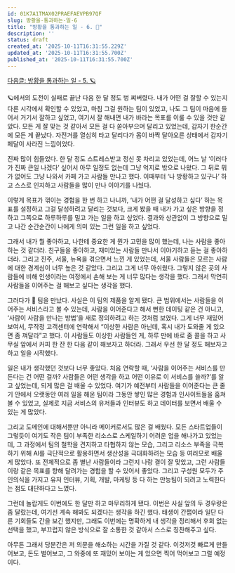 ```yaml
---
id: 01K7A1TMAX02PRAEFAEVPB97QF
slug: 방황을-통과하는-일-6
title: "방황을 통과하는 일 - 6. 🤝"
description: ''
status: draft
created_at: '2025-10-11T16:31:55.229Z'
updated_at: '2025-10-11T16:31:55.700Z'
published_at: '2025-10-11T16:31:55.700Z'
---
```

[다음글: 방황을 통과하는 일 - 5. 🪐](/posts/방황을-통과하는-일-5)

🪐에서의 도전이 실패로 끝난 다음 한 달 정도 벙 쪄버렸다. 내가 어떤 걸 잘할 수 있는지 다른 시각에서 확인할 수 있었고, 마침 그걸 원하는 팀이 있었고, 나도 그 팀이 마음에 들어서 거기서 잘하고 싶었고, 여기서 잘 해내면 내가 바라는 목표를 이룰 수 있을 것만 같았다. 모든 게 잘 맞는 것 같아서 모든 걸 다 쏟아부으며 달리고 있었는데, 갑자기 한순간에 모든 게 끝났다. 자전거를 열심히 타고 달리다가 몸이 바짝 달아오른 상태에서 갑자기 페달이 사라진 느낌이었다.

진짜 많이 힘들었다. 한 달 정도 스트레스받고 정신 못 차리고 있었는데, 어느 날 ‘이러다가 진짜 큰일 나겠다’ 싶어서 아무 일정도 없는데 그냥 억지로 밖으로 나왔다. 그 뒤로 뭐가 없어도 그냥 나와서 카페 가고 사람들 만나고 했다. 이때부터 ‘나 방황하고 있구나’ 하고 스스로 인지하고 사람들을 많이 만나 이야기를 나눴다.

이렇게 목표가 꺾이는 경험을 한 번 하고 나니까, ‘내가 어떤 걸 달성하고 싶다’ 하는 목표를 설정하고 그걸 달성하려고 달리는 것보다, 크게 봤을 때 내가 가고 싶은 방향을 정하고 그쪽으로 하루하루를 밀고 가는 일을 하고 싶었다. 결과와 상관없이 그 방향으로 밀고 나간 순간순간이 나에게 의미 있는 그런 일을 하고 싶었다.

그래서 내가 뭘 좋아하고, 나한테 중요한 게 뭔가 고민을 많이 했는데, 나는 사람을 좋아하는 것 같더라. 친구들을 좋아하고, 재미있는 사람들 만나서 이야기하고 듣는 걸 좋아하더라. 그리고 진주, 서울, 뉴욕을 겪으면서 느낀 게 있었는데, 서울 사람들은 모르는 사람에 대한 경계심이 너무 높은 것 같았다. 그리고 그게 너무 아쉬웠다. 그렇지 않은 곳의 사람들에 비해 인생이라는 여정에서 손해 보는 게 너무 많다는 생각을 했다. 그래서 막연히 사람들을 이어주는 걸 해보고 싶다는 생각을 했다.

그러다가 🤝 팀을 만났다. 사실은 이 팀의 제품을 알게 됐다. 큰 범위에서는 사람들을 이어주는 서비스라고 볼 수 있는데, 사람을 이어준다고 해서 뻔한 데이팅 같은 건 아니고, ‘사람이 사람을 만나는 방법’을 새로 정의하려고 하는 것처럼 보였다. 그게 너무 재밌어 보여서, 무작정 고객센터에 연락해서 “이상한 사람은 아닌데, 혹시 내가 도와줄 게 있으면 좀 껴달라”고 했다. 이 사람들도 이상한 사람들인 게, 하루 만에 바로 줌 콜을 하고 사무실 앞에서 커피 한 잔 한 다음 같이 해보자고 하더라. 그래서 우선 한 달 정도 해보자고 하고 일을 시작했다.

일은 내가 생각했던 것보다 너무 좋았다. 처음 연락할 때, ‘사람을 이어주는 서비스를 만든다는 건 어떤 걸까? 사람들은 어떤 생각을 하고 어떤 이유로 이 서비스를 쓸까?’를 알고 싶었는데, 되게 많은 걸 배울 수 있었다. 여기가 예전부터 사람들을 이어준다는 큰 줄기 안에서 오랫동안 여러 일을 해온 팀이라 그동안 쌓인 많은 경험과 인사이트들을 훔쳐볼 수 있었고, 실제로 지금 서비스의 유저들과 인터뷰도 하고 데이터를 보면서 배울 수 있는 게 많았다.

그리고 도메인에 대해서뿐만 아니라 메이커로서도 많은 걸 배웠다. 모든 스타트업들이 그렇듯이 여기도 작은 팀이 부족한 리소스로 스케일하기 어려운 업을 해나가고 있었는데, 그 과정에서 팀의 철학을 견지하고 타협하지 않는 모습, 그리고 리소스 부족을 극복하기 위해 AI를 극단적으로 활용하면서 생산성을 극대화하려는 모습 등 여러모로 배울 게 많았다. 또 전체적으로 좀 별난 사람들이라 그런지 나랑 결이 잘 맞았고, 그런 사람들이랑 같은 목표를 향해 달려가는 경험을 할 수 있어서 좋았다. 그리고 구성원 모두가 주인의식을 가지고 유저 인터뷰, 기획, 개발, 마케팅 등 다 하는 만능팀이 되려고 노력한다는 점도 대단하다고 느꼈다.

그런데 놀랍게도 이번에도 한 달만 하고 마무리하게 됐다. 이번은 사실 앞의 두 경우랑은 좀 달랐는데, 여기선 계속 해봐도 되겠다는 생각을 하긴 했다. 태생이 간잽이라 일단 다른 기회들도 간을 보긴 했지만, 그래도 이번에는 명확하게 내 생각을 정리해서 후회 없는 선택을 했고, 부끄럽지 않은 방식으로 잘 소통한 것 같아서 스스로 칭찬해주고 싶다.

아무튼 그래서 당분간은 저 의문을 해소하는 시간을 가질 것 같다. 이것저것 빠르게 만들어보고, 돈도 벌어보고, 그 와중에 또 재밌어 보이는 게 있으면 찍어 먹어보고 그럴 예정이다.
